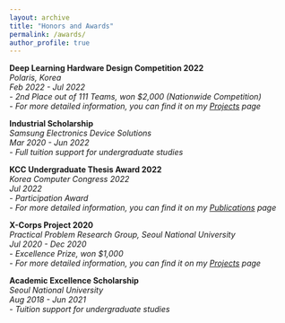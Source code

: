 ```yaml
---
layout: archive
title: "Honors and Awards"
permalink: /awards/
author_profile: true
---
```

**Deep Learning Hardware Design Competition 2022**  
*Polaris, Korea*  
*Feb 2022 - Jul 2022*  
    - *2nd Place out of 111 Teams, won $2,000 (Nationwide Competition)*  
    - *For more detailed information, you can find it on my [Projects](https://sunho001215.github.io/projects/) page*
  
**Industrial Scholarship**  
*Samsung Electronics Device Solutions*  
*Mar 2020 - Jun 2022*  
    - *Full tuition support for undergraduate studies*
  
**KCC Undergraduate Thesis Award 2022**  
*Korea Computer Congress 2022*  
*Jul 2022*  
    - *Participation Award*  
    - *For more detailed information, you can find it on my [Publications](https://sunho001215.github.io/publications/) page*
  
**X-Corps Project 2020**  
*Practical Problem Research Group, Seoul National University*  
*Jul 2020 - Dec 2020*  
    - *Excellence Prize, won $1,000*  
    - *For more detailed information, you can find it on my [Projects](https://sunho001215.github.io/projects/) page*
  
**Academic Excellence Scholarship**  
*Seoul National University*  
*Aug 2018 - Jun 2021*  
    - *Tuition support for undergraduate studies*  
